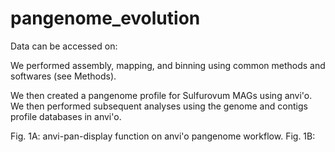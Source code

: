 # pangenome_evolution
Data can be accessed on: 

We performed assembly, mapping, and binning using common methods and softwares (see Methods).

We then created a pangenome profile for Sulfurovum MAGs using anvi'o. We then performed subsequent analyses using the genome and contigs profile databases in anvi'o.


Fig. 1A: anvi-pan-display function on anvi'o pangenome workflow.
Fig. 1B: 
